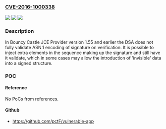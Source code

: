 ### [CVE-2016-1000338](https://cve.mitre.org/cgi-bin/cvename.cgi?name=CVE-2016-1000338)
![](https://img.shields.io/static/v1?label=Product&message=n%2Fa&color=blue)
![](https://img.shields.io/static/v1?label=Version&message=n%2Fa&color=blue)
![](https://img.shields.io/static/v1?label=Vulnerability&message=n%2Fa&color=brighgreen)

### Description

In Bouncy Castle JCE Provider version 1.55 and earlier the DSA does not fully validate ASN.1 encoding of signature on verification. It is possible to inject extra elements in the sequence making up the signature and still have it validate, which in some cases may allow the introduction of 'invisible' data into a signed structure.

### POC

#### Reference
No PoCs from references.

#### Github
- https://github.com/pctF/vulnerable-app

